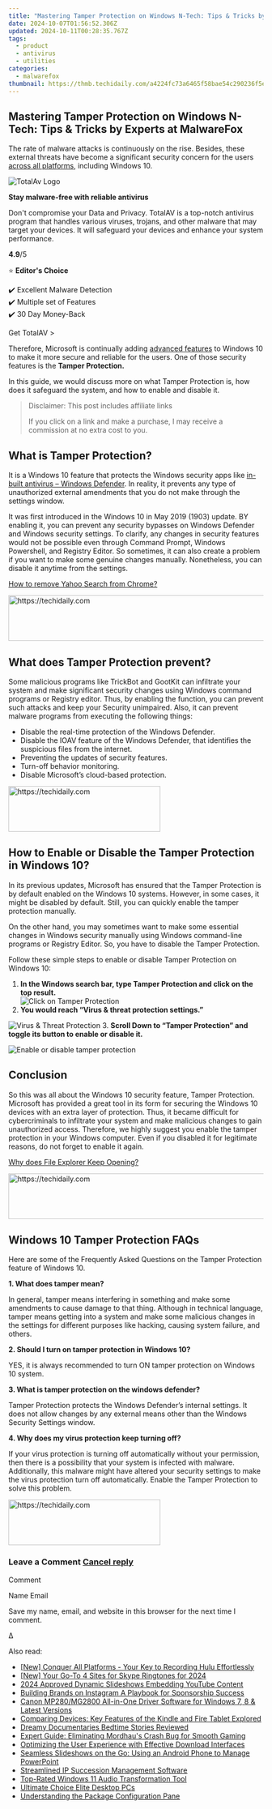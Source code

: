 ```yaml
---
title: "Mastering Tamper Protection on Windows N-Tech: Tips & Tricks by Experts at MalwareFox"
date: 2024-10-07T01:56:52.306Z
updated: 2024-10-11T00:28:35.767Z
tags:
  - product
  - antivirus
  - utilities
categories:
  - malwarefox
thumbnail: https://thmb.techidaily.com/a4224fc73a6465f58bae54c290236f5e5e431174596ef739d111ede45824dcdd.png
---
```


## Mastering Tamper Protection on Windows N-Tech: Tips & Tricks by Experts at MalwareFox

The rate of malware attacks is continuously on the rise. Besides, these external threats have become a significant security concern for the users [across all platforms](https://tools.techidaily.com/malwarefox/products/), including Windows 10.

![TotalAv Logo](https://www.malwarefox.com/wp-content/uploads/2024/02/totalav-svg.webp "totalav-svg")

**Stay malware-free with reliable antivirus**

Don't compromise your Data and Privacy. TotalAV is a top-notch antivirus program that handles various viruses, trojans, and other malware that may target your devices. It will safeguard your devices and enhance your system performance.

**4.9**/5

⭐ **Editor's Choice**

✔️ Excellent Malware Detection  
✔️ Multiple set of Features  
✔️ 30 Day Money-Back

[](https://tools.techidaily.com/malwarefox/products/) Get TotalAV > 

Therefore, Microsoft is continually adding [advanced features](https://www.microsoft.com/en-in/windows/comprehensive-security) to Windows 10 to make it more secure and reliable for the users. One of those security features is the **Tamper Protection.** 

In this guide, we would discuss more on what Tamper Protection is, how does it safeguard the system, and how to enable and disable it.

>  Disclaimer: This post includes affiliate links
>
>  If you click on a link and make a purchase, I may receive a commission at no extra cost to you.
>

## What is Tamper Protection?

It is a Windows 10 feature that protects the Windows security apps like [in-built antivirus – Windows Defender](https://tools.techidaily.com/malwarefox/products/). In reality, it prevents any type of unauthorized external amendments that you do not make through the settings window.

It was first introduced in the Windows 10 in May 2019 (1903) update. BY enabling it, you can prevent any security bypasses on Windows Defender and Windows security settings. To clarify, any changes in security features would not be possible even through Command Prompt, Windows Powershell, and Registry Editor. So sometimes, it can also create a problem if you want to make some genuine changes manually. Nonetheless, you can disable it anytime from the settings.

[How to remove Yahoo Search from Chrome?](https://tools.techidaily.com/malwarefox/products/)

<!-- affiliate ads begin -->
<a href="https://appsumo.8odi.net/c/5597632/2151870/7443" target="_top" id="2151870">
  <img src="//a.impactradius-go.com/display-ad/7443-2151870" border="0" alt="https://techidaily.com" width="728" height="90"/>
</a>
<img height="0" width="0" src="https://appsumo.8odi.net/i/5597632/2151870/7443" style="position:absolute;visibility:hidden;" border="0" />
<!-- affiliate ads end -->

## What does Tamper Protection prevent?

Some malicious programs like TrickBot and GootKit can infiltrate your system and make significant security changes using Windows command programs or Registry editor. Thus, by enabling the function, you can prevent such attacks and keep your Security unimpaired. Also, it can prevent malware programs from executing the following things:

* Disable the real-time protection of the Windows Defender.
* Disable the IOAV feature of the Windows Defender, that identifies the suspicious files from the internet.
* Preventing the updates of security features.
* Turn-off behavior monitoring.
* Disable Microsoft’s cloud-based protection.

<!-- affiliate ads begin -->
<a href="https://aligracehair.sjv.io/c/5597632/2135370/19272" target="_top" id="2135370">
  <img src="//a.impactradius-go.com/display-ad/19272-2135370" border="0" alt="https://techidaily.com" width="300" height="90"/>
</a>
<img height="0" width="0" src="https://aligracehair.sjv.io/i/5597632/2135370/19272" style="position:absolute;visibility:hidden;" border="0" />
<!-- affiliate ads end -->

## How to Enable or Disable the Tamper Protection in Windows 10?

In its previous updates, Microsoft has ensured that the Tamper Protection is by default enabled on the Windows 10 systems. However, in some cases, it might be disabled by default. Still, you can quickly enable the tamper protection manually.

On the other hand, you may sometimes want to make some essential changes in Windows security manually using Windows command-line programs or Registry Editor. So, you have to disable the Tamper Protection.

Follow these simple steps to enable or disable Tamper Protection on Windows 10:

1. **In the Windows search bar, type Tamper Protection and click on the top result.**  
![Click on Tamper Protection](https://www.malwarefox.com/wp-content/uploads/2020/06/Click-on-Tamper-Protection.png)
2. **You would reach “Virus & threat protection settings.”**  

![Virus & Threat Protection](https://www.malwarefox.com/wp-content/uploads/2020/06/Virus-Threat-Protection.png)
3. **Scroll Down to “Tamper Protection” and toggle its button to enable or disable it.**  

![Enable or disable tamper protection](https://www.malwarefox.com/wp-content/uploads/2020/06/Enable-disable-tamper-protection.png)

## Conclusion

So this was all about the Windows 10 security feature, Tamper Protection. Microsoft has provided a great tool in its form for securing the Windows 10 devices with an extra layer of protection. Thus, it became difficult for cybercriminals to infiltrate your system and make malicious changes to gain unauthorized access. Therefore, we highly suggest you enable the tamper protection in your Windows computer. Even if you disabled it for legitimate reasons, do not forget to enable it again.

[Why does File Explorer Keep Opening?](https://tools.techidaily.com/malwarefox/products/)

<!-- affiliate ads begin -->
<a href="https://aligracehair.sjv.io/c/5597632/1975841/19272" target="_top" id="1975841">
  <img src="//a.impactradius-go.com/display-ad/19272-1975841" border="0" alt="https://techidaily.com" width="728" height="90"/>
</a>
<img height="0" width="0" src="https://aligracehair.sjv.io/i/5597632/1975841/19272" style="position:absolute;visibility:hidden;" border="0" />
<!-- affiliate ads end -->

## Windows 10 Tamper Protection FAQs

Here are some of the Frequently Asked Questions on the Tamper Protection feature of Windows 10.

**1\. What does tamper mean?** 

In general, tamper means interfering in something and make some amendments to cause damage to that thing. Although in technical language, tamper means getting into a system and make some malicious changes in the settings for different purposes like hacking, causing system failure, and others.

**2\. Should I turn on tamper protection in Windows 10?** 

YES, it is always recommended to turn ON tamper protection on Windows 10 system.

**3\. What is tamper protection on the windows defender?** 

Tamper Protection protects the Windows Defender’s internal settings. It does not allow changes by any external means other than the Windows Security Settings window.

**4\. Why does my virus protection keep turning off?** 

If your virus protection is turning off automatically without your permission, then there is a possibility that your system is infected with malware. Additionally, this malware might have altered your security settings to make the virus protection turn off automatically. Enable the Tamper Protection to solve this problem.

<!-- affiliate ads begin -->
<a href="https://25home.pxf.io/c/5597632/2148644/16836" target="_top" id="2148644">
  <img src="//a.impactradius-go.com/display-ad/16836-2148644" border="0" alt="https://techidaily.com" width="300" height="90"/>
</a>
<img height="0" width="0" src="https://25home.pxf.io/i/5597632/2148644/16836" style="position:absolute;visibility:hidden;" border="0" />
<!-- affiliate ads end -->

### Leave a Comment [Cancel reply](https://tools.techidaily.com/malwarefox/products/)

Comment

Name Email 

Save my name, email, and website in this browser for the next time I comment.

Δ

<ins class="adsbygoogle"
     style="display:block"
     data-ad-format="autorelaxed"
     data-ad-client="ca-pub-7571918770474297"
     data-ad-slot="1223367746"></ins>

<ins class="adsbygoogle"
     style="display:block"
     data-ad-client="ca-pub-7571918770474297"
     data-ad-slot="8358498916"
     data-ad-format="auto"
     data-full-width-responsive="true"></ins>

<span class="atpl-alsoreadstyle">Also read:</span>
<div><ul>
<li><a href="https://screen-activity-recording.techidaily.com/new-conquer-all-platforms-your-key-to-recording-hulu-effortlessly/"><u>[New] Conquer All Platforms - Your Key to Recording Hulu Effortlessly</u></a></li>
<li><a href="https://fox-cloud.techidaily.com/new-your-go-to-4-sites-for-skype-ringtones-for-2024/"><u>[New] Your Go-To 4 Sites for Skype Ringtones for 2024</u></a></li>
<li><a href="https://youtube-sure.techidaily.com/approved-dynamic-slideshows-embedding-youtube-content/"><u>2024 Approved Dynamic Slideshows Embedding YouTube Content</u></a></li>
<li><a href="https://instagram-video-files.techidaily.com/building-brands-on-instagram-a-playbook-for-sponsorship-success/"><u>Building Brands on Instagram A Playbook for Sponsorship Success</u></a></li>
<li><a href="https://win-dash.techidaily.com/canon-mp280mg2800-all-in-one-driver-software-for-windows-7-8-and-latest-versions/"><u>Canon MP280/MG2800 All-in-One Driver Software for Windows 7, 8 & Latest Versions</u></a></li>
<li><a href="https://buynow-help.techidaily.com/comparing-devices-key-features-of-the-kindle-and-fire-tablet-explored/"><u>Comparing Devices: Key Features of the Kindle and Fire Tablet Explored</u></a></li>
<li><a href="https://fox-helps.techidaily.com/dreamy-documentaries-bedtime-stories-reviewed/"><u>Dreamy Documentaries Bedtime Stories Reviewed</u></a></li>
<li><a href="https://win-able.techidaily.com/expert-guide-eliminating-mordhaus-crash-bug-for-smooth-gaming/"><u>Expert Guide: Eliminating Mordhau's Crash Bug for Smooth Gaming</u></a></li>
<li><a href="https://fox-triigers.techidaily.com/optimizing-the-user-experience-with-effective-download-interfaces/"><u>Optimizing the User Experience with Effective Download Interfaces</u></a></li>
<li><a href="https://fox-triigers.techidaily.com/seamless-slideshows-on-the-go-using-an-android-phone-to-manage-powerpoint/"><u>Seamless Slideshows on the Go: Using an Android Phone to Manage PowerPoint</u></a></li>
<li><a href="https://fox-triigers.techidaily.com/streamlined-ip-succession-management-software/"><u>Streamlined IP Succession Management Software</u></a></li>
<li><a href="https://fox-triigers.techidaily.com/top-rated-windows-11-audio-transformation-tool/"><u>Top-Rated Windows 11 Audio Transformation Tool</u></a></li>
<li><a href="https://article-files.techidaily.com/ultimate-choice-elite-desktop-pcs/"><u>Ultimate Choice Elite Desktop PCs</u></a></li>
<li><a href="https://fox-triigers.techidaily.com/understanding-the-package-configuration-pane/"><u>Understanding the Package Configuration Pane</u></a></li>
</ul></div>

